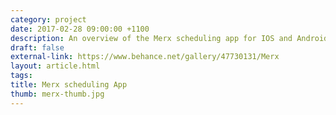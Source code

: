 ```yaml
---
category: project
date: 2017-02-28 09:00:00 +1100
description: An overview of the Merx scheduling app for IOS and Android.
draft: false
external-link: https://www.behance.net/gallery/47730131/Merx
layout: article.html
tags: 
title: Merx scheduling App
thumb: merx-thumb.jpg
---
```

